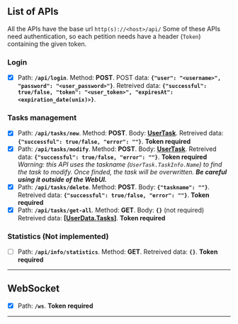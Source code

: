 ## List of APIs
All the APIs have the base url `http(s)://<host>/api/`
Some of these APIs need authentication, so each petition needs have a header (`Token`) containing the given token.

### Login
- [x] Path: **`/api/login`**. 
      Method: **POST**. 
      POST data: **`{"user": "<username>", "password": "<user_password>"}`**.
      Retreived data: **`{"successful": true/false, "token": "<user_token>", "expiresAt": <expiration_date(unix)>}`**.

### Tasks management
- [x] Path: **`/api/tasks/new`**. 
      Method: **POST**.
      Body: **[UserTask](https://github.com/Pegasus8/PiWorker/blob/6b6f13a04a2d23b782be2c6918a52490e71129a8/processment/data/dataModel.go#L9)**.
      Retreived data: **`{"successful": true/false, "error": ""}`**. 
      **Token required**
- [x] Path: **`/api/tasks/modify`**. 
      Method: **POST**. 
      Body: **[UserTask](https://github.com/Pegasus8/PiWorker/blob/6b6f13a04a2d23b782be2c6918a52490e71129a8/processment/data/dataModel.go#L9)**.
      Retreived data: **`{"successful": true/false, "error": ""}`**. 
      **Token required**
      *Warning: this API uses the taskname (`UserTask.TaskInfo.Name`) to find the task to modify. Once finded, the task will be overwritten. **Be careful using it outside of the WebUI.***
- [x] Path: **`/api/tasks/delete`**. 
      Method: **POST**.
      Body: **`{"taskname": ""}`**.
      Retreived data: **`{"successful": true/false, "error": ""}`**. 
      **Token required**
- [x] Path: **`/api/tasks/get-all`**. 
      Method: **GET**. 
      Body: **`{}`** (not required)
      Retreived data: **[[UserData.Tasks](https://github.com/Pegasus8/PiWorker/blob/6b6f13a04a2d23b782be2c6918a52490e71129a8/processment/data/dataModel.go#L4)]**. 
      **Token required**

### Statistics (**Not implemented**)
- [ ] Path: **`/api/info/statistics`**. 
      Method: **GET**. 
      Retreived data: **`{}`**. 
     **Token required**
______
## WebSocket
- [x] Path: **`/ws`**. 
      **Token required**
_____
